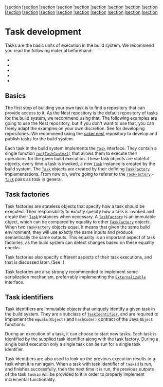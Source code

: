 [!section](helloworld.md)
[!section](taskparameters.md)
[!section](taskresults.md)
[!section](filehandling.md)
[!section](propertydependencies.md)
[!section](taskmanagement.md)
[!section](incrementaldeltas.md)
[!section](taskcapabilities.md)
[!section](parameterparsing.md)
[!section](innertasks.md)
[!section](taskworkflow.md)
[!section](taskcaching.md)
[!section](buildclusters.md)
[!section](standardio.md)
[!section](serialization.md)
[!section](ideconfig.md)
[!section](reproducible.md)
[!section](bestpractices.md)

# Task development

Tasks are the basic units of execution in the build system. We recommend you read the following material beforehand:

* [](/doc/guide/runtime.md)
* [](/doc/guide/controlflow.md)
* [](/doc/guide/incremental.md)
* [](/doc/guide/repositories.md)
* [](/doc/scripting/langref/tasks/index.md)

## Basics

The first step of building your own task is to find a repository that can provide access to it. As the Nest repository is the default repository of tasks for the build system, we recommend using that. The following examples are going to use the Nest repository, but if you don't want to use that, you can freely adapt the examples on your own discretion. See [](/doc/extending/repositorydev/index.md) for developing repositories. We recommend using the [saker.nest](root:/saker.nest/index.html) repository to develop and publish tasks for the build system.

Each task in the build system implements the [`Task`](/javadoc/saker/build/task/Task.html) interface. They contain a single function [`run(TaskContext)`](/javadoc/saker/build/task/Task.html#run-saker.build.task.TaskContext-) that allows them to execute their operations for the given build execution. These task objects are stateful objects, every time a task is invoked, a new [`Task`](/javadoc/saker/build/task/Task.html) instance is created by the build system. The [`Task`](/javadoc/saker/build/task/Task.html) objects are created by their defining [`TaskFactory`](/javadoc/saker/build/task/TaskFactory.html) implementations. From now on, we're going to referer to the [`TaskFactory`](/javadoc/saker/build/task/TaskFactory.html) - [`Task`](/javadoc/saker/build/task/Task.html) pairs as *task* in general. 

## Task factories

Task factories are stateless objects that specify how a task should be executed. Their responsibility to exactly specify how a task is invoked and create their [`Task`](/javadoc/saker/build/task/Task.html) instances when necessary. A [`TaskFactory`](/javadoc/saker/build/task/TaskFactory.html) is an immutable object, which can be compared by equality to other [`TaskFactory`](/javadoc/saker/build/task/TaskFactory.html) objects. \
When two [`TaskFactory`](/javadoc/saker/build/task/TaskFactory.html) objects equal, it means that given the same build environment, they will use exactly the same inputs and produce semantically the same outputs. This equality is an important aspect of task factories, as the build system can detect changes based on these equality checks.

Task factories also specify different aspects of their task executions, and that is discussed later. (See [](taskcapabilities.md).)

Task factories are also strongly recommended to implement some serialization mechanism, preferrably implementing the [`Externalizable`](https://docs.oracle.com/javase/8/docs/api/java/io/Externalizable.html) interface.

## Task identifiers

Task identifiers are immutable objects that uniquely identify a given task in the build system. They are a subclass of [`TaskIdentifier`](/javadoc/saker/build/task/identifier/TaskIdentifier.html), and are required to implement the `equals(Object)` and `hashCode()` contract of the Java `Object` functions.

During an execution of a task, it can choose to start new tasks. Each task is identified by the supplied task identifier along with the task factory. During a single build execution only a single task can be run for a single task identifier.

Task identifiers are also used to look up the previous execution results to a task when it is run again. When a task with task identifier of `taskid` is run, and finishes successfully, then the next time it is run, the previous outputs of the task `taskid` will be provided to it in order to properly implement incremental functionality.

